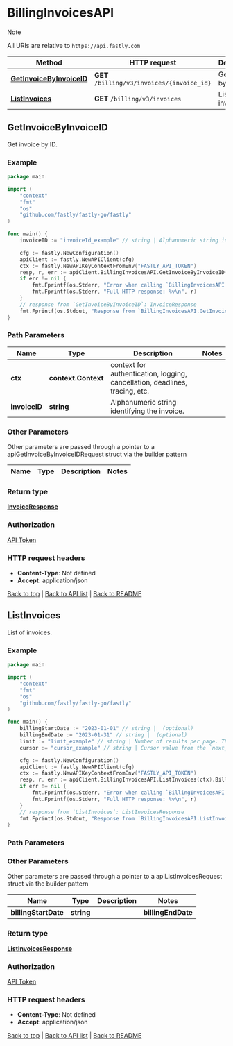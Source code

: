 # BillingInvoicesAPI

> [!NOTE]
> All URIs are relative to `https://api.fastly.com`

Method | HTTP request | Description
------------- | ------------- | -------------
[**GetInvoiceByInvoiceID**](BillingInvoicesAPI.md#GetInvoiceByInvoiceID) | **GET** `/billing/v3/invoices/{invoice_id}` | Get invoice by ID.
[**ListInvoices**](BillingInvoicesAPI.md#ListInvoices) | **GET** `/billing/v3/invoices` | List of invoices.



## GetInvoiceByInvoiceID

Get invoice by ID.



### Example

```go
package main

import (
    "context"
    "fmt"
    "os"
    "github.com/fastly/fastly-go/fastly"
)

func main() {
    invoiceID := "invoiceId_example" // string | Alphanumeric string identifying the invoice.

    cfg := fastly.NewConfiguration()
    apiClient := fastly.NewAPIClient(cfg)
    ctx := fastly.NewAPIKeyContextFromEnv("FASTLY_API_TOKEN")
    resp, r, err := apiClient.BillingInvoicesAPI.GetInvoiceByInvoiceID(ctx, invoiceID).Execute()
    if err != nil {
        fmt.Fprintf(os.Stderr, "Error when calling `BillingInvoicesAPI.GetInvoiceByInvoiceID`: %v\n", err)
        fmt.Fprintf(os.Stderr, "Full HTTP response: %v\n", r)
    }
    // response from `GetInvoiceByInvoiceID`: InvoiceResponse
    fmt.Fprintf(os.Stdout, "Response from `BillingInvoicesAPI.GetInvoiceByInvoiceID`: %v\n", resp)
}
```

### Path Parameters


Name | Type | Description  | Notes
------------- | ------------- | ------------- | -------------
**ctx** | **context.Context** | context for authentication, logging, cancellation, deadlines, tracing, etc.
**invoiceID** | **string** | Alphanumeric string identifying the invoice. | 

### Other Parameters

Other parameters are passed through a pointer to a apiGetInvoiceByInvoiceIDRequest struct via the builder pattern


Name | Type | Description  | Notes
------------- | ------------- | ------------- | -------------


### Return type

[**InvoiceResponse**](InvoiceResponse.md)

### Authorization

[API Token](https://www.fastly.com/documentation/reference/api/#authentication)

### HTTP request headers

- **Content-Type**: Not defined
- **Accept**: application/json

[Back to top](#) | [Back to API list](../README.md#documentation-for-api-endpoints) | [Back to README](../README.md)


## ListInvoices

List of invoices.



### Example

```go
package main

import (
    "context"
    "fmt"
    "os"
    "github.com/fastly/fastly-go/fastly"
)

func main() {
    billingStartDate := "2023-01-01" // string |  (optional)
    billingEndDate := "2023-01-31" // string |  (optional)
    limit := "limit_example" // string | Number of results per page. The maximum is 200. (optional) (default to "100")
    cursor := "cursor_example" // string | Cursor value from the `next_cursor` field of a previous response, used to retrieve the next page. To request the first page, this should be empty. (optional)

    cfg := fastly.NewConfiguration()
    apiClient := fastly.NewAPIClient(cfg)
    ctx := fastly.NewAPIKeyContextFromEnv("FASTLY_API_TOKEN")
    resp, r, err := apiClient.BillingInvoicesAPI.ListInvoices(ctx).BillingStartDate(billingStartDate).BillingEndDate(billingEndDate).Limit(limit).Cursor(cursor).Execute()
    if err != nil {
        fmt.Fprintf(os.Stderr, "Error when calling `BillingInvoicesAPI.ListInvoices`: %v\n", err)
        fmt.Fprintf(os.Stderr, "Full HTTP response: %v\n", r)
    }
    // response from `ListInvoices`: ListInvoicesResponse
    fmt.Fprintf(os.Stdout, "Response from `BillingInvoicesAPI.ListInvoices`: %v\n", resp)
}
```

### Path Parameters



### Other Parameters

Other parameters are passed through a pointer to a apiListInvoicesRequest struct via the builder pattern


Name | Type | Description  | Notes
------------- | ------------- | ------------- | -------------
 **billingStartDate** | **string** |  |  **billingEndDate** | **string** |  |  **limit** | **string** | Number of results per page. The maximum is 200. | [default to &quot;100&quot;] **cursor** | **string** | Cursor value from the `next_cursor` field of a previous response, used to retrieve the next page. To request the first page, this should be empty. | 

### Return type

[**ListInvoicesResponse**](ListInvoicesResponse.md)

### Authorization

[API Token](https://www.fastly.com/documentation/reference/api/#authentication)

### HTTP request headers

- **Content-Type**: Not defined
- **Accept**: application/json

[Back to top](#) | [Back to API list](../README.md#documentation-for-api-endpoints) | [Back to README](../README.md)
